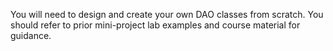 You will need to design and create your own DAO classes from scratch. 
You should refer to prior mini-project lab examples and course material for guidance.

